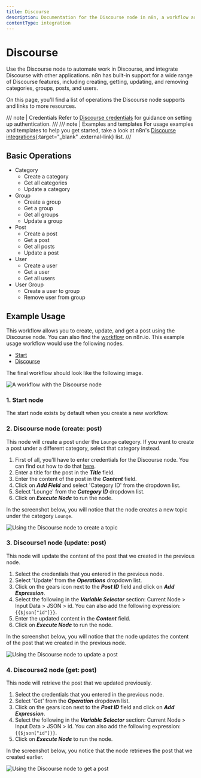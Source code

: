 ```yaml
---
title: Discourse
description: Documentation for the Discourse node in n8n, a workflow automation platform. Includes details of operations and configuration, and links to examples and credentials information.
contentType: integration
---
```


# Discourse

Use the Discourse node to automate work in Discourse, and integrate Discourse with other applications. n8n has built-in support for a wide range of Discourse features, including creating, getting, updating, and removing categories, groups, posts, and users.

On this page, you'll find a list of operations the Discourse node supports and links to more resources.

/// note | Credentials
Refer to [Discourse credentials](/integrations/builtin/credentials/discourse/) for guidance on setting up authentication. 
///
/// note | Examples and templates
For usage examples and templates to help you get started, take a look at n8n's [Discourse integrations](https://n8n.io/integrations/discourse/){:target="_blank" .external-link} list.
///


## Basic Operations

* Category
    * Create a category
    * Get all categories
    * Update a category
* Group
    * Create a group
    * Get a group
    * Get all groups
    * Update a group
* Post
    * Create a post
    * Get a post
    * Get all posts
    * Update a post
* User
    * Create a user
    * Get a user
    * Get all users
* User Group
    * Create a user to group
    * Remove user from group

## Example Usage

This workflow allows you to create, update, and get a post using the Discourse node. You can also find the [workflow](https://n8n.io/workflows/930) on n8n.io. This example usage workflow would use the following nodes.
- [Start](/integrations/builtin/core-nodes/n8n-nodes-base.start/)
- [Discourse]()

The final workflow should look like the following image.

![A workflow with the Discourse node](/_images/integrations/builtin/app-nodes/discourse/workflow.png)

### 1. Start node

The start node exists by default when you create a new workflow.

### 2. Discourse node (create: post)

This node will create a post under the `Lounge` category. If you want to create a post under a different category, select that category instead.

1. First of all, you'll have to enter credentials for the Discourse node. You can find out how to do that [here](/integrations/builtin/credentials/discourse/).
2. Enter a title for the post in the ***Title*** field.
3. Enter the content of the post in the ***Content*** field.
4. Click on ***Add Field*** and select 'Category ID' from the dropdown list.
5. Select 'Lounge' from the ***Category ID*** dropdown list.
6. Click on ***Execute Node*** to run the node.

In the screenshot below, you will notice that the node creates a new topic under the category `Lounge`.

![Using the Discourse node to create a topic](/_images/integrations/builtin/app-nodes/discourse/discourse_node.png)

### 3. Discourse1 node (update: post)

This node will update the content of the post that we created in the previous node.

1. Select the credentials that you entered in the previous node.
2. Select 'Update' from the ***Operations*** dropdown list.
3. Click on the gears icon next to the ***Post ID*** field and click on ***Add Expression***.
4. Select the following in the ***Variable Selector*** section: Current Node > Input Data > JSON > id. You can also add the following expression: `{{$json["id"]}}`.
5. Enter the updated content in the ***Content*** field.
6. Click on ***Execute Node*** to run the node.

In the screenshot below, you will notice that the node updates the content of the post that we created in the previous node.

![Using the Discourse node to update a post](/_images/integrations/builtin/app-nodes/discourse/discourse1_node.png)

### 4. Discourse2 node (get: post)

This node will retrieve the post that we updated previously.

1. Select the credentials that you entered in the previous node.
2. Select 'Get' from the ***Operation*** dropdown list.
3. Click on the gears icon next to the ***Post ID*** field and click on ***Add Expression***.
4. Select the following in the ***Variable Selector*** section: Current Node > Input Data > JSON > id. You can also add the following expression: `{{$json["id"]}}`.
5. Click on ***Execute Node*** to run the node.

In the screenshot below, you notice that the node retrieves the post that we created earlier.

![Using the Discourse node to get a post](/_images/integrations/builtin/app-nodes/discourse/discourse2_node.png)


